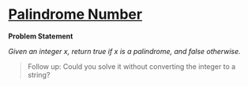 # [Palindrome Number](https://leetcode.com/problems/palindrome-number/)

**Problem Statement**

_Given an integer x, return true if x is a palindrome, and false otherwise._

> Follow up: Could you solve it without converting the integer to a string?
